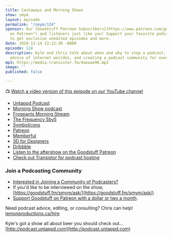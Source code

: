 ```yaml
---
title: Castaways and Morning Shows
show: smym
layout: episode
permalink: "/smym/124"
sponsor: Our [Goodstuff Patreon Subscribers](https://www.patreon.com/goodstuff "Goodstuff
  on Patreon") and listeners just like you! Support your favorite podcasts directly
  to get exclusive unedited episodes and more.
date: 2018-12-14 13:12:30 -0800
episode: 124
description: Kyle and Chris talk about when and why to stop a podcast, ignoring the
  advice of internet weirdos, and creating a podcast community for everyone else.
mp3: https://media.transistor.fm/4aeaae98.mp3
image: ''
published: false

---
```

📺 [Watch a video version of this episode on our YouTube channel](#)

- [Untappd Podcast](https://podcast.untappd.com)
- [Morning Show podcast]([https://goodstuff.fm/morningshow/](https://goodstuff.fm/morningshow/))
- [Frogpants Morning Stream]([https://www.frogpants.com/tms](https://www.frogpants.com/tms))
- [The Frequency 5by5]([http://5by5.tv/frequency](http://5by5.tv/frequency))
- [Symbolicons]([https://symbolicons.com](https://symbolicons.com/))
- [Patreon]([https://www.patreon.com/goodstuff](https://www.patreon.com/goodstuff))
- [Memberful]([https://memberful.com](https://memberful.com/))
- [3D for Designers]([https://www.3dfordesigners.com](https://www.3dfordesigners.com/))
- [Dribbble]([https://dribbble.com](https://dribbble.com/))
- [Listen to the aftershow on the Goodstuff Patreon](#)
- [Check out Transistor for podcast hosting](https://transistor.fm/?via=chris)

### Join a Podcasting Community

* [Interested in Joining a Community of Podcasters?](https://mailchi.mp/ad73a5bdfab5/podcasting)
* If you'd like to be interviewed on the show, [https://goodstuff.fm/smym/ask/](https://goodstuff.fm/smym/ask/)
* [Support Goodstuff on Patreon with a dollar or two a month](https://www.patreon.com/goodstuff).

Need podcast advice, editing, or consulting? Chris can help! [lemonproductions.ca/hire](https://lemonproductions.ca/hire)

Kyle's got a show all about beer you should check out... [http://podcast.untappd.com](http://podcast.untappd.com)